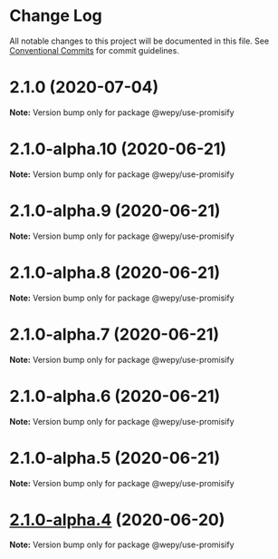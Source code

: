 # Change Log

All notable changes to this project will be documented in this file.
See [Conventional Commits](https://conventionalcommits.org) for commit guidelines.

# 2.1.0 (2020-07-04)

**Note:** Version bump only for package @wepy/use-promisify





# 2.1.0-alpha.10 (2020-06-21)

**Note:** Version bump only for package @wepy/use-promisify





# 2.1.0-alpha.9 (2020-06-21)

**Note:** Version bump only for package @wepy/use-promisify





# 2.1.0-alpha.8 (2020-06-21)

**Note:** Version bump only for package @wepy/use-promisify





# 2.1.0-alpha.7 (2020-06-21)

**Note:** Version bump only for package @wepy/use-promisify





# 2.1.0-alpha.6 (2020-06-21)

**Note:** Version bump only for package @wepy/use-promisify





# 2.1.0-alpha.5 (2020-06-21)

**Note:** Version bump only for package @wepy/use-promisify





# [2.1.0-alpha.4](https://github.com/Tencent/wepy/compare/v2.1.0-alpha.2...v2.1.0-alpha.4) (2020-06-20)

**Note:** Version bump only for package @wepy/use-promisify
